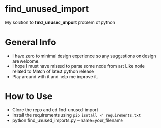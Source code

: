 find_unused_import
==================

My solution to **find_unused_import** problem of python

General Info
============
  - I have zero to minimal design experience so any suggestions on design are welcome.
  - I hope I must have missed to parse some node from ast Like node related to Match of latest python release  
  - Play around with it and help me improve it.
 

How to Use
==========
 - Clone the repo and cd find-unused-import
 - Install the requirements using `pip isntall -r requirements.txt` 
 - python find_unused_imports.py --name=your_filename

